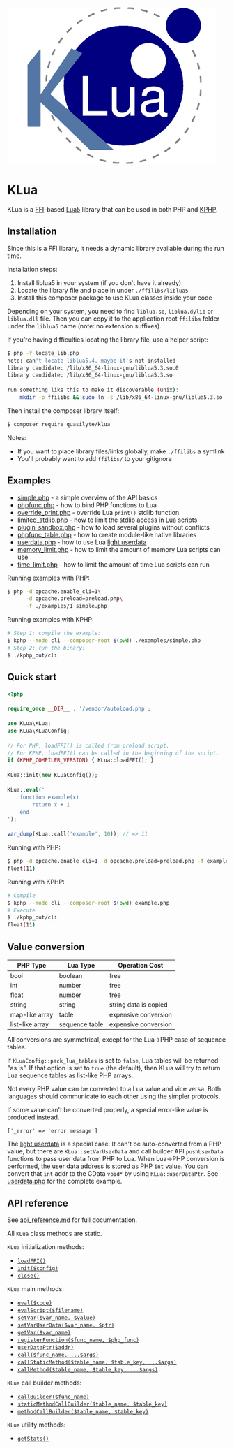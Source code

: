 ![](docs/logo.png)

# KLua

KLua is a [FFI](https://www.php.net/manual/ru/class.ffi.php)-based [Lua5](https://www.lua.org) library that can be used in both PHP and [KPHP](github.com/VKCOM/kphp).

## Installation

Since this is a FFI library, it needs a dynamic library available during the run time.

Installation steps:

1. Install liblua5 in your system (if you don't have it already)
2. Locate the library file and place in under `./ffilibs/liblua5`
3. Install this composer package to use KLua classes inside your code

Depending on your system, you need to find `liblua.so`, `liblua.dylib`
or `liblua.dll` file. Then you can copy it to the application root `ffilibs` folder
under the `liblua5` name (note: no extension suffixes).

If you're having difficulties locating the library file, use a helper script:

```bash
$ php -f locate_lib.php
note: can't locate liblua5.4, maybe it's not installed
library candidate: /lib/x86_64-linux-gnu/liblua5.3.so.0
library candidate: /lib/x86_64-linux-gnu/liblua5.3.so

run something like this to make it discoverable (unix):
	mkdir -p ffilibs && sudo ln -s /lib/x86_64-linux-gnu/liblua5.3.so ./ffilibs/liblua5.3
```

Then install the composer library itself:

```bash
$ composer require quasilyte/klua
```

Notes:

* If you want to place library files/links globally, make `./ffilibs` a symlink
* You'll probably want to add `ffilibs/` to your gitignore

## Examples

* [simple.php](examples/1_simple.php) - a simple overview of the API basics
* [phpfunc.php](examples/2_phpfunc.php) - how to bind PHP functions to Lua
* [override_print.php](examples/3_override_print.php) - override Lua `print()` stdlib function
* [limited_stdlib.php](examples/4_limited_stdlib.php) - how to limit the stdlib access in Lua scripts
* [plugin_sandbox.php](examples/5_plugin_sandbox.php) - how to load several plugins without conflicts
* [phpfunc_table.php](examples/6_phpfunc_table.php) - how to create module-like native libraries
* [userdata.php](examples/7_userdata.php) - how to use Lua [light userdata](https://www.lua.org/pil/28.5.html)
* [memory_limit.php](examples/8_memory_limit.php) - how to limit the amount of memory Lua scripts can use
* [time_limit.php](examples/9_time_limit.php) - how to limit the amount of time Lua scripts can run

Running examples with PHP:

```bash
$ php -d opcache.enable_cli=1\
      -d opcache.preload=preload.php\
      -f ./examples/1_simple.php
```

Running examples with KPHP:

```bash
# Step 1: compile the example:
$ kphp --mode cli --composer-root $(pwd) ./examples/simple.php
# Step 2: run the binary:
$ ./kphp_out/cli
```

## Quick start

```php
<?php

require_once __DIR__ . '/vendor/autoload.php';

use KLua\KLua;
use KLua\KLuaConfig;

// For PHP, loadFFI() is called from preload script.
// For KPHP, loadFFI() can be called in the beginning of the script.
if (KPHP_COMPILER_VERSION) { KLua::loadFFI(); }

KLua::init(new KLuaConfig());

KLua::eval('
    function example(x)
        return x + 1
    end
');

var_dump(KLua::call('example', 10)); // => 11
```

Running with PHP:

```bash
$ php -d opcache.enable_cli=1 -d opcache.preload=preload.php -f example.php
float(11)
```

Running with KPHP:

```bash
# Compile
$ kphp --mode cli --composer-root $(pwd) example.php
# Execute
$ ./kphp_out/cli
float(11)
```

## Value conversion

| PHP Type | Lua Type | Operation Cost |
|---|---|---|
| bool | boolean | free |
| int | number | free |
| float | number | free |
| string | string | string data is copied |
| map-like array | table | expensive conversion |
| list-like array | sequence table | expensive conversion |

All conversions are symmetrical, except for the Lua->PHP case of sequence tables.

If `KLuaConfig::pack_lua_tables` is set to `false`, Lua tables will be returned "as is".
If that option is set to `true` (the default), then KLua will try to return Lua sequence
tables as list-like PHP arrays.

Not every PHP value can be converted to a Lua value and vice versa.
Both languages should communicate to each other using the simpler protocols.

If some value can't be converted properly, a special error-like value is produced instead.

```
['_error' => 'error message']
```

The [light userdata](https://www.lua.org/pil/28.5.html) is a special case. It can't be auto-converted from a PHP value, but there are `KLua::setVarUserData` and call builder API `pushUserData` functions to pass user data from PHP to Lua. When Lua->PHP conversion is performed, the user data address is stored as PHP `int` value. You can convert that `int` addr to the CData `void*` by using `KLua::userDataPtr`. See [userdata.php](examples/7_userdata.php) for the complete example.

## API reference

See [api_reference.md](docs/api_reference.md) for full documentation.

All `KLua` class methods are static.

`KLua` initialization methods:

* [`loadFFI()`](docs/api_reference.md#klualoadffi)
* [`init($config)`](docs/api_reference.md#kluainit)
* [`close()`](docs/api_reference.md#kluaclose)

`KLua` main methods:

* [`eval($code)`](docs/api_reference.md#kluaeval)
* [`evalScript($filename)`](docs/api_reference.md#kluaevalscript)
* [`setVar($var_name, $value)`](docs/api_reference.md#kluasetvar)
* [`setVarUserData($var_name, $ptr)`](docs/api_reference.md#kluasetvaruserdata)
* [`getVar($var_name)`](docs/api_reference.md#kluagetvar)
* [`registerFunction($func_name, $php_func)`](docs/api_reference.md#kluaregisterfunction)
* [`userDataPtr($addr)`](docs/api_reference.md#kluauserdataptr)
* [`call($func_name, ...$args)`](docs/api_reference.md#kluacall)
* [`callStaticMethod($table_name, $table_key, ...$args)`](docs/api_reference.md#kluacallstaticmethod)
* [`callMethod($table_name, $table_key, ...$args)`](docs/api_reference.md#kluacallmethod)

`KLua` call builder methods:

* [`callBuilder($func_name)`](docs/api_reference.md#kluacallbuilder)
* [`staticMethodCallBuilder($table_name, $table_key)`](docs/api_reference.md#kluastaticmethodcallbuilder)
* [`methodCallBuilder($table_name, $table_key)`](docs/api_reference.md#kluamethodcallbuilder)

`KLua` utility methods:

* [`getStats()`](docs/api_reference.md#kluagetstate)
